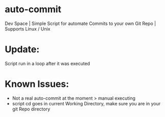 # auto-commit
Dev Space | Simple Script for automate Commits to your own Git Repo | Supports Linux / Unix

# Update:

Script run in a loop after it was executed


# Known Issues:

- Not a real auto-commit at the moment > manual executing
- script cd goes in current Working Directory, make sure you are in your git Repo directory
